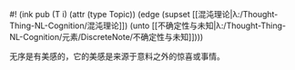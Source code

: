 #! (ink pub (T i) (attr (type Topic)) (edge (supset [[混沌理论|λ:/Thought-Thing-NL-Cognition/混沌理论]]) (unto [[不确定性与未知|λ:/Thought-Thing-NL-Cognition/元素/DiscreteNote/不确定性与未知]])))

无序是有美感的，它的美感是来源于意料之外的惊喜或事情。